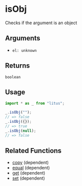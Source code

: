 # isObj

Checks if the argument is an object

## Arguments

- `el: unknown`

## Returns

`boolean`

## Usage

```ts
import * as _ from "litus";

_.isObj("");
// => false
_.isObj({});
// => true
_.isObj(null);
// => false
```

## Related Functions

- [copy](copy.md) (dependent)
- [equal](equal.md) (dependent)
- [get](get.md) (dependent)
- [set](set.md) (dependent)
